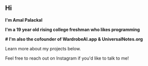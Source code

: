 ## Hi

**I'm Amal Palackal**

**I'm a 19 year old rising college freshman who likes programming**

**# I'm also the cofounder of WardrobeAI.app & UniversalNotes.org**

Learn more about my projects below.

Feel free to reach out on Instagram if you'd like to talk to me!

<!--
**amalsony/amalsony** is a ✨ _special_ ✨ repository because its `README.md` (this file) appears on your GitHub profile.

Here are some ideas to get you started:

- 🔭 I’m currently working on ...
- 🌱 I’m currently learning ...
- 👯 I’m looking to collaborate on ...
- 🤔 I’m looking for help with ...
- 💬 Ask me about ...
- 📫 How to reach me: ...
- 😄 Pronouns: ...
- ⚡ Fun fact: ...
-->
